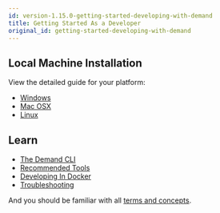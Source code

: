 ```yaml
---
id: version-1.15.0-getting-started-developing-with-demand
title: Getting Started As a Developer
original_id: getting-started-developing-with-demand
---
```


## Local Machine Installation
View the detailed guide for your platform:

- [Windows](installation-windows.md)
- [Mac OSX](installation-osx.md)
- [Linux](installation-linux.md)

## Learn
- [The Demand CLI](demand-cli.md)
- [Recommended Tools](recommended-tools.md)
- [Developing In Docker](installation-docker-development.md)
- [Troubleshooting](troubleshooting-development)

And you should be familiar with all [terms and concepts](concepts-intro.md).
